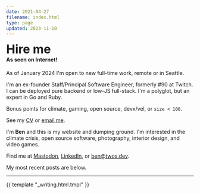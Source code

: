 ```yaml
---
date: 2021-04-27
filename: index.html
type: page
updated: 2023-11-10
---
```




<div class="alert">
  <h2 style="display: box; font-size: 2rem; margin:0">Hire me</h2>
  <h4 style="margin-top:0">As seen on Internet!</h4>
  <p>
    As of January 2024 I'm open to new full-time work, remote or in Seattle.
  </p>
  <p>
    I'm an ex-founder Staff/Principal Software Engineer, formerly #90 at Twitch.
    I can be deployed pure backend or low-JS full-stack. I'm a polyglot, but an
    expert in Go and Ruby.
  </p>
  <p>
    Bonus points for climate, gaming, open source, devx/vel, or
    <code style="white-space:nowrap">size &lt; 100</code>.
  </p>

  <p>
    See my <a href="cv.html">CV</a> or
    <a href="mailto:ben@twos.dev">email me</a>.
  </p>
</div>


I'm **Ben**
and this is my website and dumping ground.
I'm interested in the climate crisis,
open source software,
photography,
interior design,
and video games.

Find me at [Mastodon](https://hachyderm.io/@glacials),
[LinkedIn](https://linkedin.com/in/ben), or
[ben@twos.dev](mailto:ben@twos.dev).

My most recent posts are below.

---

{{ template "_writing.html.tmpl" }}
